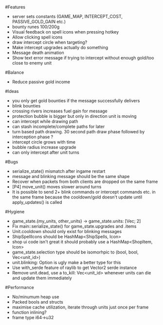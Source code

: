 #Features
 * server sets constants (GAME_MAP, INTERCEPT_COST, PASSIVE_GOLD_GAIN etc.)
 * bounty runes 100/200g
 * Visual feedback on spell icons when pressing hotkey
 * Allow clicking spell icons
 * draw intercept circle when targeting?
 * Make intercept upgrades actually do something
 * Message death animation
 * Show text error message if trying to intercept without enough gold/too close to enemy unit

#Balance
 * Reduce passive gold income

#Ideas
 * you only get gold bounties if the message successfully delivers
 * blink bounties
 * crossing rivers increases fuel gain for message
 * protection bubble is bigger but only in direction unit is moving
 * can intercept while drawing path
 * can stash incomplete/complete paths for later
 * turn based path drawing. 30 second path draw phase followed by interception phase ?
 * intercept circle grows with time
 * bubble radius increase upgrade
 * can only intercept after unit turns

#Bugs
 * serialize_state() mismatch after ingame restart
 * message and blinking message should be the same shape
 * Recover when packets from both clients are dropped on the same frame
 * [P4] move_unit() moves slower around turns
 * It is possible to send 2+ blink commands or intercept commands etc. in the same frame because the cooldown/gold doesn't update until apply_updates() is called

#Hygiene
 * game_state.{my_units, other_units} -> game_state.units: [Vec<Unit>; 2]
 * Fix main::serialize_state() for game_state.upgrades and .items
 * Unit.cooldown should only exist for blinking messages
 * ShipSpellIcons should be HashMap<ShipSpells, Icon>
 * shop ui code isn't great it should probably use a HashMap<ShopItem, Icon>
 * game_state.selection type should be isomorhpic to (bool, bool, Vec<unit_id>)
 * unit.blinking: Option<bool> is ugly make a better type for this
 * Use with_serde feature of raylib to get Vector2 serde instance
 * Remove unit.dead, use a to_kill: Vec<unit_id> whenever units can die and update them immediately

#Performance
 * No/minumum heap use
 * Packed bools and structs
 * maximise cache utilization, iterate through units just once per frame
 * function inlining?
 * frame type i64->u32
